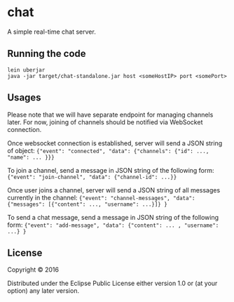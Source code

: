 # chat
A simple real-time chat server.

## Running the code 
`lein uberjar`  
`java -jar target/chat-standalone.jar host <someHostIP> port <somePort>`

## Usages
Please note that we will have separate endpoint for managing channels later.
For now, joining of channels should be notified via WebSocket connection.

Once websocket connection is established, server will send a JSON string of object: 
`{"event": "connected", "data": {"channels": {"id": ...,  "name": ... }}}`

To join a channel, send a message in JSON string of the following form:
`{"event": "join-channel", "data": {"channel-id": ...}}`

Once user joins a channel, server will send a JSON string of all messages currently in the channel:
`{"event": "channel-messages", "data": {"messages": [{"content": ..., "username": ...}]} }`

To send a chat message, send a message in JSON string of the following form:
`{"event": "add-message", "data": {"content": ... , "username": ...} }`



## License

Copyright © 2016

Distributed under the Eclipse Public License either version 1.0 or (at
your option) any later version.

